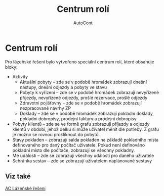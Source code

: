 ﻿---
    title: "Centrum rolí"
    author: AutoCont
    ms.date: 04/30/2018
    ms.topic: article
    ms.prod: dynamics-nav-2017
    ms.contentlocale: cs-cz
    ms.lasthandoff: 04/30/2018
---

# Centrum rolí

Pro lázeňské řešení bylo vytvořeno speciální centrum rolí, které obsahuje bloky:
-	Aktivity
	- 	Aktuální pobyty – zde se v podobě hromádek zobrazují dnešní nástupy, dnešní odjezdy a pobyty ve stavu
	- 	Pobyty k vyřízení – zde se v podobě hromádek zobrazují nevyřízené příjezdy, nevyřízené odjezdy, prošlé rezervace, prošlé odjezdy
	- 	Zdravotní pojišťovny – zde se v podobě hromádek zobrazují nezpracované návrhy ZP
	- 	Doklady – zde se v podobě hromádek zobrazují pokladní doklady, pokladní dobropisy, prodejní faktury a prodejní dobropisy
-	Pobyty klientů – zde se ve formě grafu zobrazují příjezdy a odjezdy klientů v období, jehož délku si může uživatel měnit dle potřeby. Z grafu je možno se rovnou prokliknout do pobytů.
-	Stavy pokladen – zobrazují salda pokladen na základě pokladního místa definovaného pro daný počítač uživatele. Pokud není definováno pokladní místo dle počítače, zobrazují se všechny pokladny.
-	Mé události – zde se zobrazují všechny události pro daného uživatele
-	Schránka sestav – zde se zobrazují uživatelem naplánované sestavy 



## <a name="see-also"></a>Viz také
[AC Lázeňské řešení](ac-spa-solution.md)